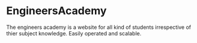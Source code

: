 # EngineersAcademy
The engineers academy is a website for all kind of students irrespective of thier subject knowledge. Easily operated and scalable.
